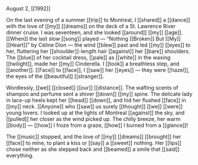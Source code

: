 August 2, [[1992]]

On the last evening of a summer [[trip]] to Montreal, I [[shared]] a [[dance]] with the love of [[my]] [[dreams]] on the deck of a St. Lawrence River dinner cruise. I was seventeen, and she looked [[around]] [[my]] [[age]]. [[When]] the last slow [[song]] played — “Nothing [[Broken]] But [[My]] [[Heart]]” by Céline Dion — the wind [[blew]] past and led [[my]] [[eyes]] to her, fluttering her [[shoulder]]-length hair [[against]] her [[bare]] shoulders. The [[blue]] of her cocktail dress, [[pale]] as [[white]] in the waxing [[twilight]], made her [[my]] Cinderella. I [[took]] a breathless step, and [[another]]. [[Face]] to [[face]], I [[saw]] her [[eyes]] — they were [[hazel]], the eyes of the [[beautiful]] [[stranger]].

Wordlessly, [[we]] [[closed]] [[our]] [[distance]]. The wafting scents of shampoo and perfume sent a shiver [[down]] [[my]] spine. The delicate lady in lace-up heels kept her [[head]] [[down]], and hid her flushed [[face]] in [[my]] neck. [[Anyone]] who [[saw]] us surely [[thought]] [[we]] [[were]] young lovers. I looked up at the lights of Montreal [[against]] the sky, and [[pulled]] her closer as the wind picked up. The chilly breeze, her warm [[body]] — [[how]] I froze from a graze, [[how]] I burned from a [[glance]]!

The [[music]] stopped, and the love of [[my]] [[dreams]] [[brought]] her [[face]] to mine, to plant a kiss or [[say]] a [[sweet]] nothing. Her [[lips]] chose neither as she stepped back and [[beamed]] a smile that [[said]] everything.
